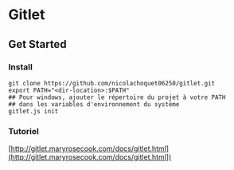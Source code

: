 # Gitlet

## Get Started

### Install

```shell script
git clone https://github.com/nicolachoquet06250/gitlet.git
export PATH="<dir-location>:$PATH"
## Pour windows, ajouter le répertoire du projet à votre PATH 
## dans les variables d'environnement du système
gitlet.js init
```

### Tutoriel
[http://gitlet.maryrosecook.com/docs/gitlet.html](http://gitlet.maryrosecook.com/docs/gitlet.html])
